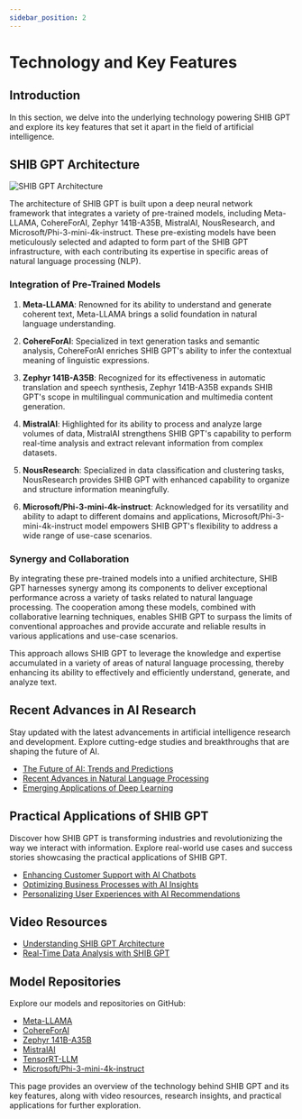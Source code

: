 ```yaml
---
sidebar_position: 2
---
```


# Technology and Key Features

## Introduction

In this section, we delve into the underlying technology powering SHIB GPT and explore its key features that set it apart in the field of artificial intelligence.

## SHIB GPT Architecture

![SHIB GPT Architecture](https://i.ibb.co/CWDKHt2/devs.png)

The architecture of SHIB GPT is built upon a deep neural network framework that integrates a variety of pre-trained models, including Meta-LLAMA, CohereForAI, Zephyr 141B-A35B, MistralAI, NousResearch, and Microsoft/Phi-3-mini-4k-instruct. These pre-existing models have been meticulously selected and adapted to form part of the SHIB GPT infrastructure, with each contributing its expertise in specific areas of natural language processing (NLP).

### Integration of Pre-Trained Models

1. **Meta-LLAMA**: Renowned for its ability to understand and generate coherent text, Meta-LLAMA brings a solid foundation in natural language understanding.

2. **CohereForAI**: Specialized in text generation tasks and semantic analysis, CohereForAI enriches SHIB GPT's ability to infer the contextual meaning of linguistic expressions.

3. **Zephyr 141B-A35B**: Recognized for its effectiveness in automatic translation and speech synthesis, Zephyr 141B-A35B expands SHIB GPT's scope in multilingual communication and multimedia content generation.

4. **MistralAI**: Highlighted for its ability to process and analyze large volumes of data, MistralAI strengthens SHIB GPT's capability to perform real-time analysis and extract relevant information from complex datasets.

5. **NousResearch**: Specialized in data classification and clustering tasks, NousResearch provides SHIB GPT with enhanced capability to organize and structure information meaningfully.

6. **Microsoft/Phi-3-mini-4k-instruct**: Acknowledged for its versatility and ability to adapt to different domains and applications, Microsoft/Phi-3-mini-4k-instruct model empowers SHIB GPT's flexibility to address a wide range of use-case scenarios.

### Synergy and Collaboration

By integrating these pre-trained models into a unified architecture, SHIB GPT harnesses synergy among its components to deliver exceptional performance across a variety of tasks related to natural language processing. The cooperation among these models, combined with collaborative learning techniques, enables SHIB GPT to surpass the limits of conventional approaches and provide accurate and reliable results in various applications and use-case scenarios.

This approach allows SHIB GPT to leverage the knowledge and expertise accumulated in a variety of areas of natural language processing, thereby enhancing its ability to effectively and efficiently understand, generate, and analyze text.

## Recent Advances in AI Research

Stay updated with the latest advancements in artificial intelligence research and development. Explore cutting-edge studies and breakthroughs that are shaping the future of AI.

- [The Future of AI: Trends and Predictions](https://www.forbes.com/sites/forbestechcouncil/2022/02/01/the-future-of-ai-in-2022-and-beyond/)
- [Recent Advances in Natural Language Processing](https://arxiv.org/abs/2107.03175)
- [Emerging Applications of Deep Learning](https://www.ibm.com/cloud/learn/deep-learning)

## Practical Applications of SHIB GPT

Discover how SHIB GPT is transforming industries and revolutionizing the way we interact with information. Explore real-world use cases and success stories showcasing the practical applications of SHIB GPT.

- [Enhancing Customer Support with AI Chatbots](https://www.ibm.com/cloud/learn/deep-learning)
- [Optimizing Business Processes with AI Insights](https://hbr.org/2022/01/how-ai-is-transforming-business-operations)
- [Personalizing User Experiences with AI Recommendations](https://www.salesforce.com/products/einstein/ai-recommendations/)

## Video Resources

- [Understanding SHIB GPT Architecture](https://www.youtube.com/watch?v=HN8QuPOyto0)
- [Real-Time Data Analysis with SHIB GPT](https://www.youtube.com/watch?v=2ePf9rue1Ao)

## Model Repositories

Explore our models and repositories on GitHub:
- [Meta-LLAMA](https://github.com/ShibGPT/llama3)
- [CohereForAI](https://github.com/ShibGPT/llm-chain)
- [Zephyr 141B-A35B](https://github.com/ShibGPT/alignment-handbook)
- [MistralAI](https://github.com/ShibGPT/mistral-inference)
- [TensorRT-LLM](https://github.com/ShibGPT/TensorRT-LLM)
- [Microsoft/Phi-3-mini-4k-instruct](https://github.com/ShibGPT/ComfyUI-Phi-3-mini)

This page provides an overview of the technology behind SHIB GPT and its key features, along with video resources, research insights, and practical applications for further exploration.
